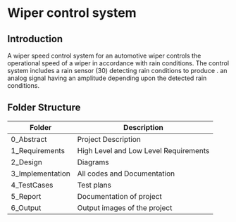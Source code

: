 # Wiper control system

## Introduction


A wiper speed control system for an automotive wiper controls the operational speed of a wiper in accordance with rain conditions. The control system includes a rain sensor (30) detecting rain conditions to produce . an analog signal having an amplitude depending upon the detected rain conditions.




## Folder Structure

| Folder |	Description |
| -------- | ---------- |
0_Abstract | Project Description |
1_Requirements |	High Level and Low Level Requirements|
2_Design	 | Diagrams |
3_Implementation|	All codes and Documentation |
4_TestCases | Test plans |
5_Report |	Documentation of project
6_Output |	Output images of the project |
